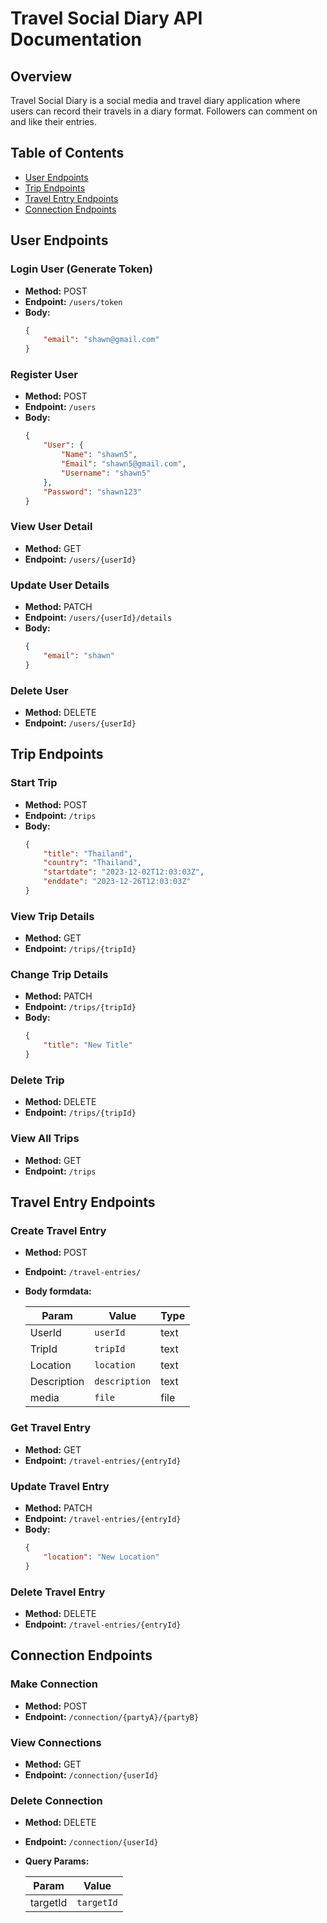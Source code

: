 # Travel Social Diary API Documentation

## Overview
Travel Social Diary is a social media and travel diary application where users can record their travels in a diary format. Followers can comment on and like their entries.

## Table of Contents
- [User Endpoints](#user-endpoints)
- [Trip Endpoints](#trip-endpoints)
- [Travel Entry Endpoints](#travel-entry-endpoints)
- [Connection Endpoints](#connection-endpoints)

## User Endpoints

### Login User (Generate Token)
- **Method:** POST
- **Endpoint:** `/users/token`
- **Body:**
  ```json
  {
      "email": "shawn@gmail.com"
  }
  ```

### Register User
- **Method:** POST
- **Endpoint:** `/users`
- **Body:**
  ```json
  {
      "User": {
          "Name": "shawn5",
          "Email": "shawn5@gmail.com",
          "Username": "shawn5"
      },
      "Password": "shawn123"
  }
  ```

### View User Detail
- **Method:** GET
- **Endpoint:** `/users/{userId}`

### Update User Details
- **Method:** PATCH
- **Endpoint:** `/users/{userId}/details`
- **Body:**
  ```json
  {
      "email": "shawn"
  }
  ```

### Delete User
- **Method:** DELETE
- **Endpoint:** `/users/{userId}`

## Trip Endpoints

### Start Trip
- **Method:** POST
- **Endpoint:** `/trips`
- **Body:**
  ```json
  {
      "title": "Thailand",
      "country": "Thailand",
      "startdate": "2023-12-02T12:03:03Z",
      "enddate": "2023-12-26T12:03:03Z"
  }
  ```

### View Trip Details
- **Method:** GET
- **Endpoint:** `/trips/{tripId}`

### Change Trip Details
- **Method:** PATCH
- **Endpoint:** `/trips/{tripId}`
- **Body:**
  ```json
  {
      "title": "New Title" 
  }
  ```

### Delete Trip
- **Method:** DELETE
- **Endpoint:** `/trips/{tripId}`

### View All Trips
- **Method:** GET
- **Endpoint:** `/trips`

## Travel Entry Endpoints

### Create Travel Entry
- **Method:** POST
- **Endpoint:** `/travel-entries/`
- **Body formdata:**

  | Param | Value | Type |
  | ----- | ----- | ---- |
  | UserId | `userId` | text |
  | TripId | `tripId` | text |
  | Location | `location` | text |
  | Description | `description` | text |
  | media | `file` | file |

### Get Travel Entry
- **Method:** GET
- **Endpoint:** `/travel-entries/{entryId}`

### Update Travel Entry
- **Method:** PATCH
- **Endpoint:** `/travel-entries/{entryId}`
- **Body:**
  ```json
  {
      "location": "New Location"
  }
  ```

### Delete Travel Entry
- **Method:** DELETE
- **Endpoint:** `/travel-entries/{entryId}`

## Connection Endpoints

### Make Connection
- **Method:** POST
- **Endpoint:** `/connection/{partyA}/{partyB}`

### View Connections
- **Method:** GET
- **Endpoint:** `/connection/{userId}`

### Delete Connection
- **Method:** DELETE
- **Endpoint:** `/connection/{userId}`
- **Query Params:**
  
  | Param | Value |
  | ----- | ----- |
  | targetId | `targetId` |

